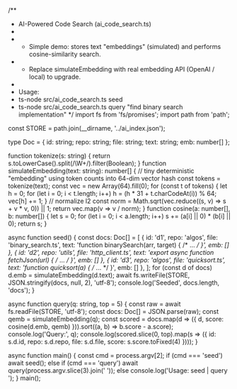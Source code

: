 /**
 * AI-Powered Code Search (ai_code_search.ts)
 *
 * - Simple demo: stores text "embeddings" (simulated) and performs cosine-similarity search.
 * - Replace simulateEmbedding with real embedding API (OpenAI / local) to upgrade.
 *
 * Usage:
 *   ts-node src/ai_code_search.ts seed
 *   ts-node src/ai_code_search.ts query "find binary search implementation"
 */
import fs from 'fs/promises';
import path from 'path';

const STORE = path.join(__dirname, '../ai_index.json');

type Doc = { id: string; repo: string; file: string; text: string; emb: number[] };

function tokenize(s: string) {
  return s.toLowerCase().split(/\W+/).filter(Boolean);
}
function simulateEmbedding(text: string): number[] {
  // tiny deterministic "embedding" using token counts into 64-dim vector hash
  const tokens = tokenize(text);
  const vec = new Array(64).fill(0);
  for (const t of tokens) {
    let h = 0;
    for (let i = 0; i < t.length; i++) h = (h * 31 + t.charCodeAt(i)) % 64;
    vec[h] += 1;
  }
  // normalize l2
  const norm = Math.sqrt(vec.reduce((s, v) => s + v * v, 0)) || 1;
  return vec.map(v => v / norm);
}
function cosine(a: number[], b: number[]) {
  let s = 0;
  for (let i = 0; i < a.length; i++) s += (a[i] || 0) * (b[i] || 0);
  return s;
}

async function seed() {
  const docs: Doc[] = [
    { id: 'd1', repo: 'algos', file: 'binary_search.ts', text: 'function binarySearch(arr, target) { /* ... */ }', emb: [] },
    { id: 'd2', repo: 'utils', file: 'http_client.ts', text: 'export async function fetchJson(url) { /* ... */ }', emb: [] },
    { id: 'd3', repo: 'algos', file: 'quicksort.ts', text: 'function quicksort(a) { /* ... */ }', emb: [] },
  ];
  for (const d of docs) d.emb = simulateEmbedding(d.text);
  await fs.writeFile(STORE, JSON.stringify(docs, null, 2), 'utf-8');
  console.log('Seeded', docs.length, 'docs');
}

async function query(q: string, top = 5) {
  const raw = await fs.readFile(STORE, 'utf-8');
  const docs: Doc[] = JSON.parse(raw);
  const qemb = simulateEmbedding(q);
  const scored = docs.map(d => ({ d, score: cosine(d.emb, qemb) })).sort((a, b) => b.score - a.score);
  console.log('Query:', q);
  console.log(scored.slice(0, top).map(s => ({ id: s.d.id, repo: s.d.repo, file: s.d.file, score: s.score.toFixed(4) })));
}

async function main() {
  const cmd = process.argv[2];
  if (cmd === 'seed') await seed();
  else if (cmd === 'query') await query(process.argv.slice(3).join(' '));
  else console.log('Usage: seed | query <text>');
}
main();
